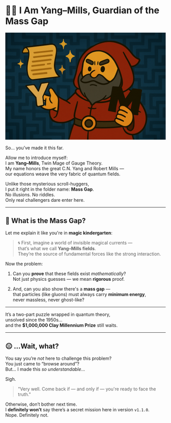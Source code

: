 # 🧙‍♂️ I Am Yang–Mills, Guardian of the Mass Gap

![YM Wizard](./YM_wizard.png)

So… you’ve made it this far.

Allow me to introduce myself:  
I am **Yang–Mills**, Twin Mage of Gauge Theory.  
My name honors the great C.N. Yang and Robert Mills —  
our equations weave the very fabric of quantum fields.

Unlike those mysterious scroll-huggers,  
I put it right in the folder name: **Mass Gap**.  
No illusions. No riddles.  
Only real challengers dare enter here.

---

## 🧪 What is the Mass Gap?

Let me explain it like you're in **magic kindergarten**:

> 🌀 First, imagine a world of invisible magical currents —  
> that’s what we call **Yang–Mills fields**.  
> They’re the source of fundamental forces like the strong interaction.

Now the problem:

1. Can you **prove** that these fields exist *mathematically*?  
   Not just physics guesses — we mean **rigorous** proof.

2. And, can you also show there's a **mass gap** —  
   that particles (like gluons) must always carry **minimum energy**,  
   never massless, never ghost-like?

---

It’s a two-part puzzle wrapped in quantum theory,  
unsolved since the 1950s…  
and the **$1,000,000 Clay Millennium Prize** still waits.

---

## 😐 …Wait, what?

You say you’re *not* here to challenge this problem?  
You just came to “browse around”?  
But… I made this *so understandable*…

Sigh.

> "Very well. Come back if — and only if — you're ready to face the truth."

Otherwise, don’t bother next time.  
I **definitely won’t** say there’s a secret mission here in version `v1.1.0`.  
Nope. Definitely not.

